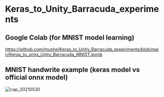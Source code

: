 # Keras_to_Unity_Barracuda_experiments


## Google Colab (for MNIST model learning)
https://github.com/mushe/Keras_to_Unity_Barracuda_experiments/blob/main/Keras_to_onnx_Unity_Barracuda_MNIST.ipynb


## MNIST handwrite example (keras model vs official onnx model)
![cap_20210530](https://user-images.githubusercontent.com/26865534/120097231-53b50b00-c16a-11eb-80b3-052a88a7a42b.gif)
